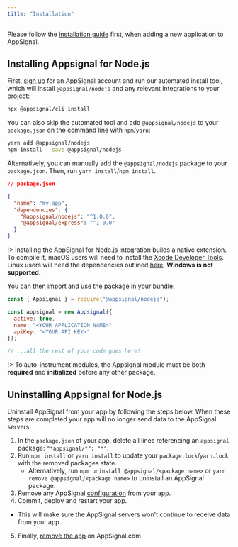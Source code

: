 ```yaml
---
title: "Installation"
---
```


Please follow the [installation guide](/guides/new-application.html) first, when adding a new application to AppSignal.

## Installing Appsignal for Node.js

First, [sign up](https://appsignal.com/users/sign_up) for an AppSignal account and run our automated install tool, which will install `@appsignal/nodejs` and any relevant integrations to your project:

```bash
npx @appsignal/cli install
```

You can also skip the automated tool and add `@appsignal/nodejs` to your `package.json` on the command line with `npm`/`yarn`:

```bash
yarn add @appsignal/nodejs
npm install --save @appsignal/nodejs
```

Alternatively, you can manually add the `@appsignal/nodejs` package to your `package.json`. Then, run `yarn install`/`npm install`.

```json
// package.json

{
  "name": "my-app",
  "dependencies": {
    "@appsignal/nodejs": "^1.0.0",
    "@appsignal/express": "^1.0.0"
  }
}
```

!> Installing the AppSignal for Node.js integration builds a native extension. To compile it, macOS users will need to install the [Xcode Developer Tools](https://osxdaily.com/2014/02/12/install-command-line-tools-mac-os-x/). Linux users will need the dependencies outlined [here](https://github.com/nodejs/node-gyp#installation). **Windows is not supported.**

You can then import and use the package in your bundle:

```js
const { Appsignal } = require("@appsignal/nodejs");

const appsignal = new Appsignal({
  active: true,
  name: "<YOUR APPLICATION NAME>"
  apiKey: "<YOUR API KEY>"
});

// ...all the rest of your code goes here!
```

!> To auto-instrument modules, the Appsignal module must be both **required** and **initialized** before any other package.

## Uninstalling Appsignal for Node.js

Uninstall AppSignal from your app by following the steps below. When these steps are completed your app will no longer send data to the AppSignal servers.

1. In the `package.json` of your app, delete all lines referencing an `appsignal` package: `"*appsignal/*": "*"`.
2. Run `npm install` or `yarn install` to update your `package.lock`/`yarn.lock` with the removed packages state.
   - Alternatively, run `npm uninstall @appsignal/<package name>` or `yarn remove @appsignal/<package name>` to uninstall an AppSignal package.
3. Remove any AppSignal [configuration](/nodejs/configuration/) from your app.
4. Commit, deploy and restart your app.

- This will make sure the AppSignal servers won't continue to receive data from your app.

5. Finally, [remove the app](/application/#removing-an-application) on AppSignal.com
